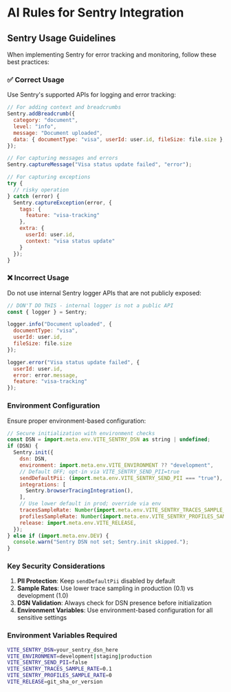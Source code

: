 # AI Rules for Sentry Integration

## Sentry Usage Guidelines

When implementing Sentry for error tracking and monitoring, follow these best practices:

### ✅ Correct Usage

Use Sentry's supported APIs for logging and error tracking:

```javascript
// For adding context and breadcrumbs
Sentry.addBreadcrumb({
  category: "document",
  level: "info",
  message: "Document uploaded",
  data: { documentType: "visa", userId: user.id, fileSize: file.size },
});

// For capturing messages and errors
Sentry.captureMessage("Visa status update failed", "error");

// For capturing exceptions
try {
  // risky operation
} catch (error) {
  Sentry.captureException(error, {
    tags: {
      feature: "visa-tracking"
    },
    extra: {
      userId: user.id,
      context: "visa status update"
    }
  });
}
```

### ❌ Incorrect Usage

Do not use internal Sentry logger APIs that are not publicly exposed:

```javascript
// DON'T DO THIS - internal logger is not a public API
const { logger } = Sentry;

logger.info("Document uploaded", { 
  documentType: "visa", 
  userId: user.id,
  fileSize: file.size 
});

logger.error("Visa status update failed", {
  userId: user.id,
  error: error.message,
  feature: "visa-tracking"
});
```

### Environment Configuration

Ensure proper environment-based configuration:

```javascript
// Secure initialization with environment checks
const DSN = import.meta.env.VITE_SENTRY_DSN as string | undefined;
if (DSN) {
  Sentry.init({
    dsn: DSN,
    environment: import.meta.env.VITE_ENVIRONMENT ?? "development",
    // Default OFF; opt-in via VITE_SENTRY_SEND_PII=true
    sendDefaultPii: (import.meta.env.VITE_SENTRY_SEND_PII === "true"),
    integrations: [
      Sentry.browserTracingIntegration(),
    ],
    // Use lower default in prod; override via env
    tracesSampleRate: Number(import.meta.env.VITE_SENTRY_TRACES_SAMPLE_RATE ?? (import.meta.env.PROD ? "0.1" : "1.0")),
    profilesSampleRate: Number(import.meta.env.VITE_SENTRY_PROFILES_SAMPLE_RATE ?? "0"),
    release: import.meta.env.VITE_RELEASE,
  });
} else if (import.meta.env.DEV) {
  console.warn("Sentry DSN not set; Sentry.init skipped.");
}
```

### Key Security Considerations

1. **PII Protection**: Keep `sendDefaultPii` disabled by default
2. **Sample Rates**: Use lower trace sampling in production (0.1) vs development (1.0)
3. **DSN Validation**: Always check for DSN presence before initialization
4. **Environment Variables**: Use environment-based configuration for all sensitive settings

### Environment Variables Required

```bash
VITE_SENTRY_DSN=your_sentry_dsn_here
VITE_ENVIRONMENT=development|staging|production
VITE_SENTRY_SEND_PII=false
VITE_SENTRY_TRACES_SAMPLE_RATE=0.1
VITE_SENTRY_PROFILES_SAMPLE_RATE=0
VITE_RELEASE=git_sha_or_version
```
